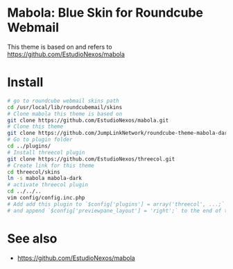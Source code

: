 Mabola: Blue Skin for Roundcube Webmail
==================================

This theme is based on and refers to https://github.com/EstudioNexos/mabola

# Install
```bash
# go to roundcube webmail skins path
cd /usr/local/lib/roundcubemail/skins
# Clone mabola this theme is based on
git clone https://github.com/EstudioNexos/mabola.git
# Clone this theme
git clone https://github.com/JumpLinkNetwork/roundcube-theme-mabola-dark.git mabola-dark
# Go to plugin folder
cd ../plugins/
# Install threecol plugin
git clone https://github.com/EstudioNexos/threecol.git
# Create link for this theme
cd threecol/skins
ln -s mabola mabola-dark
# activate threecol plugin
cd ../../..
vim config/config.inc.php
# Add add this plugin to `$config['plugins'] = array('threecol', ...;`
# and append `$config['previewpane_layout'] = 'right';` to the end of the config file
```

# See also
* https://github.com/EstudioNexos/mabola


